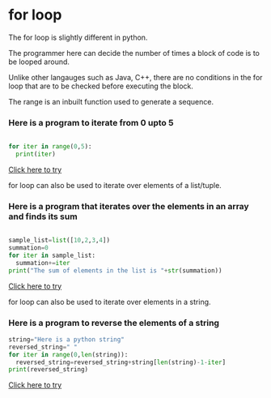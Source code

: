 # for loop

The for loop is slightly different in python. 

The programmer here can decide the number of times a block of code is to be looped around. 

Unlike other langauges such as Java, C++, there are no conditions in the for loop that are to be checked before executing the block. 

The range is an inbuilt function used to generate a sequence.

### Here is a program to iterate from 0 upto 5 

```python

for iter in range(0,5):
  print(iter)

```
[Click here to try](https://github.com/pythoncoder100/practice/blob/master/for_loop.ipynb)



for loop can also be used to iterate over elements of a list/tuple.

### Here is a program that iterates over the elements in an array and finds its sum

```python

sample_list=list([10,2,3,4])
summation=0
for iter in sample_list:
  summation+=iter
print("The sum of elements in the list is "+str(summation))

```
[Click here to try](https://colab.research.google.com/github/pythoncoder100/practice/blob/master/for_loop_list.ipynb#scrollTo=zRDLP2jbvKTT)


for loop can also be used to iterate over elements in a string. 

### Here is a program to reverse the elements of a string

```python
string="Here is a python string"
reversed_string=" "
for iter in range(0,len(string)):
  reversed_string=reversed_string+string[len(string)-1-iter]
print(reversed_string)

```

[Click here to try](https://github.com/pythoncoder100/practice/blob/master/for_loop_reversing_the_string.ipynb)



